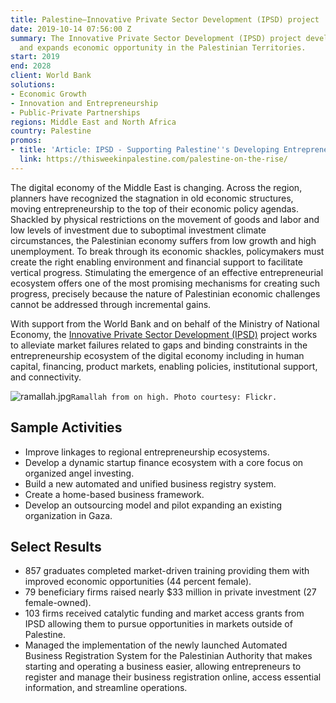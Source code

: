 ```yaml
---
title: Palestine—Innovative Private Sector Development (IPSD) project
date: 2019-10-14 07:56:00 Z
summary: The Innovative Private Sector Development (IPSD) project develops entrepreneurship
  and expands economic opportunity in the Palestinian Territories.
start: 2019
end: 2028
client: World Bank
solutions:
- Economic Growth
- Innovation and Entrepreneurship
- Public-Private Partnerships
regions: Middle East and North Africa
country: Palestine
promos:
- title: 'Article: IPSD - Supporting Palestine''s Developing Entrepreneurial Ecosystem'
  link: https://thisweekinpalestine.com/palestine-on-the-rise/
---
```


The digital economy of the Middle East is changing. Across the region, planners have recognized the stagnation in old economic structures, moving entrepreneurship to the top of their economic policy agendas. Shackled by physical restrictions on the movement of goods and labor and low levels of investment due to suboptimal investment climate circumstances, the Palestinian economy suffers from low growth and high unemployment. To break through its economic shackles, policymakers must create the right enabling environment and financial support to facilitate vertical progress. Stimulating the emergence of an effective entrepreneurial ecosystem offers one of the most promising mechanisms for creating such progress, precisely because the nature of Palestinian economic challenges cannot be addressed through incremental gains.
 
With support from the World Bank and on behalf of the Ministry of National Economy, the [Innovative Private Sector Development (IPSD)](https://www.ipsd.ps/) project works to alleviate market failures related to gaps and binding constraints in the entrepreneurship ecosystem of the digital economy including in human capital, financing, product markets, enabling policies, institutional support, and connectivity.

![ramallah.jpg](/uploads/ramallah.jpg)`Ramallah from on high. Photo courtesy: Flickr.`
 
## Sample Activities

* Improve linkages to regional entrepreneurship ecosystems.
* Develop a dynamic startup finance ecosystem with a core focus on organized angel investing.
* Build a new automated and unified business registry system.
* Create a home-based business framework.
* Develop an outsourcing model and pilot expanding an existing organization in Gaza.

## Select Results

* 857 graduates completed market-driven training providing them with improved economic opportunities (44 percent female).
* 79 beneficiary firms raised nearly $33 million in private investment (27 female-owned).
* 103 firms received catalytic funding and market access grants from IPSD allowing them to pursue opportunities in markets outside of Palestine.
* Managed the implementation of the newly launched Automated Business Registration System for the Palestinian Authority that makes starting and operating a business easier, allowing entrepreneurs to register and manage their business registration online, access essential information, and streamline operations.
